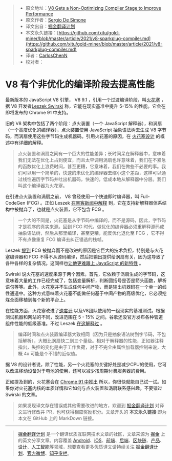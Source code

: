 > * 原文地址：[V8 Gets a Non-Optimizing Compiler Stage to Improve Performance](https://www.infoq.com/news/2021/06/v8-sparkplug-compiler/)
> * 原文作者：[Sergio De Simone](https://www.infoq.com/profile/Sergio-De-Simone/)
> * 译文出自：[掘金翻译计划](https://github.com/xitu/gold-miner)
> * 本文永久链接：[https://github.com/xitu/gold-miner/blob/master/article/2021/v8-sparkplug-compiler.md](https://github.com/xitu/gold-miner/blob/master/article/2021/v8-sparkplug-compiler.md)
> * 译者：[CarlosChenN](https://github.com/CarlosChenN)
> * 校对者：

# V8 有个非优化的编译阶段去提高性能


最新版本的 JavaScript V8 引擎， V8 9.1 ，引用一个过渡编译阶段，叫[火花塞](https://v8.dev/blog/sparkplug) ，据 V8 开发者[Leszek Swirski](https://twitter.com/leszekswirski) 称，它能在现实基准中提升 5-15% 的性能。它会在即将发布的 Chrome 91 中支持。

旧的 V8 架构中包括了两个阶段：点火装置（一个 JavaScript 解释器），和涡扇（一个高度优化的编译器），点火装置使用 JavaScript 抽象语法树去生成 V8 字节码，而涡扇使用这些字节码生成机器码。引用火花塞的原因，在 [火花塞设计](https://docs.google.com/document/d/1NeOsqjPPAcDWbuHxW5MobzVQgj9qZd6NqKUnz0h-fOw/edit) 的概述中有详细的解释。

> 点火装置和涡扇之间有一个巨大的性能差异；长时间呆在解释器中，意味着我们无法在优化上占到便宜，而且太早调用涡扇也许意味着，我们在不紧急的函数优化上浪费时间，甚至更糟，它意味着，我们在做些不必要的事。我们可以用一个简单的，快速的未优化的编译器去缩小这个差距，这样可以通过线性遍历字节码并吐出机器码，快速的，低成本地从解释器中分层。我们叫这个编译器为火花塞。

在引进点火装置和涡扇之前， V8 曾经使用一个快速即时编译器，叫 Full-CodeGen (FCG) 。正如 Leszek [在黑客新闻中解释](https://news.ycombinator.com/item?id=27307862) 到，它在支持新解释器体系结构中被抛弃了，也就是点火装置，它不包含 FCG 。

> 一个大的不同是，火花塞是从字节码中编译的，而不是源码，因此，字节码才是程序的真实来源。回到 FCG 时代，做优化的编译器必须重解释源码成抽象语法树，然后从那里编译，甚至更糟，能反优化退化至 FCG ，它不得不有点像重复 FCG 编译去纠正错选的栈帧。

Leszek [提到](https://news.ycombinator.com/item?id=27312037) FCG 被抛弃而不是改进的原因是它巨大的技术负担，特别是与火花塞编译器和 FCG 不得不从源码编译，然后把输出提供给涡扇有关，因为这导致了各种各样的复杂情况。这同样也[让他更难跟上 JavaScript 的新特性](https://v8project.blogspot.com/2017/05/launching-ignition-and-turbofan.html) 。

Swirski 说火花塞的速度来源于两个因素。首先，它依赖于涡扇生成的字节码，这意味着大量的工作已经完成了，包括变量解析，判断圆括号是否是箭头函数，解析语句等等。此外，火花塞并不生成任何中间产物，而是输出机器码在一个单一的线性通道中。这种方式意味着火花塞不能做任何基于中间产物的高级优化，它必须挖煤全面移植到每个新的平台上。

在性能方面，火花塞改进了[速度计](https://browserbench.org/Speedometer2.0) 以及V8团队使用的一组现实的基准测试。根据测试机器和网站的不同，改进范围在 5 - 15% 之间。谷歌还没官方发布各种管道组件性能的低级基准。不过 Leszek [在这解释过](https://news.ycombinator.com/item?id=27308038) 。

> 编译时间和点火装置编译器大致相同（因为只是抽象语法树到字节码，不包括解析），大概比涡扇快二到三个量级。相对于解释器的性能，正如器注释指出，失控的变化是由于工作负荷，对于不完全由属性加载器控制来说，大概 4x 可能是个不错的近似值。

据 V8 的设计者说，除了性能，另一个火花塞的关键好处是减少CPU的使用，它可以改进移动设备对于电池的使用，还可以减少按周期付费服务器的费用。

正如提及到的，火花塞会在 [Chrome 91 中推出](https://developer.chrome.com/blog/new-in-chrome-91/) 所以，你很快就能自己试一试。如果你对火花塞内核的本质详情和它如何与点火装置和涡扇联系感兴趣。不要错过 Swirski 的文章。

> 如果发现译文存在错误或其他需要改进的地方，欢迎到 [掘金翻译计划](https://github.com/xitu/gold-miner) 对译文进行修改并 PR，也可获得相应奖励积分。文章开头的 **本文永久链接** 即为本文在 GitHub 上的 MarkDown 链接。

---

> [掘金翻译计划](https://github.com/xitu/gold-miner) 是一个翻译优质互联网技术文章的社区，文章来源为 [掘金](https://juejin.im) 上的英文分享文章。内容覆盖 [Android](https://github.com/xitu/gold-miner#android)、[iOS](https://github.com/xitu/gold-miner#ios)、[前端](https://github.com/xitu/gold-miner#前端)、[后端](https://github.com/xitu/gold-miner#后端)、[区块链](https://github.com/xitu/gold-miner#区块链)、[产品](https://github.com/xitu/gold-miner#产品)、[设计](https://github.com/xitu/gold-miner#设计)、[人工智能](https://github.com/xitu/gold-miner#人工智能)等领域，想要查看更多优质译文请持续关注 [掘金翻译计划](https://github.com/xitu/gold-miner)、[官方微博](http://weibo.com/juejinfanyi)、[知乎专栏](https://zhuanlan.zhihu.com/juejinfanyi)。
